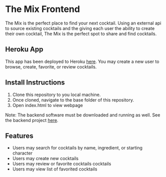 # The Mix Frontend
The Mix is the perfect place to find your next cocktail. Using an external api to source existing cocktails and the giving each user the ability to create their own cocktail, The Mix is the perfect spot to share and find cocktails.


## Heroku App
This app has been deployed to Heroku [here](https://the-mix.netlify.app/). You may create a new user to browse, create, favorite, or review cocktails.


## Install Instructions
1. Clone this repository to you local machine.
2. Once cloned, navigate to the base folder of this repository.
3. Open index.html to view webpage

Note: The backend software must be downloaded and running as well. See the backend project [here](https://github.com/hoobie4792/the-mix-backend).


## Features
* Users may search for cocktails by name, ingredient, or starting character
* Users may create new cocktails 
* Users may review or favorite cocktails cocktails
* Users may view list of favorited cocktails